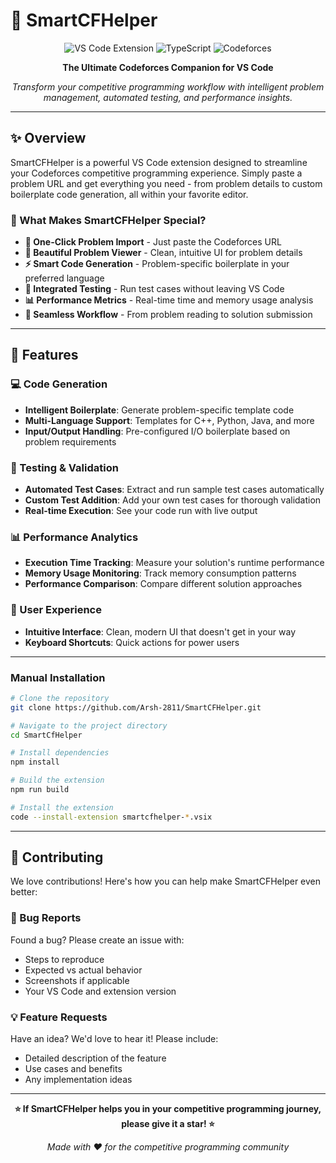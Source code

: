 # 🚀 SmartCFHelper

<div align="center">

![VS Code Extension](https://img.shields.io/badge/VS%20Code-Extension-blue?style=for-the-badge&logo=visual-studio-code)
![TypeScript](https://img.shields.io/badge/TypeScript-007ACC?style=for-the-badge&logo=typescript&logoColor=white)
![Codeforces](https://img.shields.io/badge/Codeforces-1F8ACB?style=for-the-badge&logo=codeforces&logoColor=white)

**The Ultimate Codeforces Companion for VS Code**

*Transform your competitive programming workflow with intelligent problem management, automated testing, and performance insights.*

</div>

---

## ✨ Overview

SmartCFHelper is a powerful VS Code extension designed to streamline your Codeforces competitive programming experience. Simply paste a problem URL and get everything you need - from problem details to custom boilerplate code generation, all within your favorite editor.

### 🎯 What Makes SmartCFHelper Special?

- **🔗 One-Click Problem Import** - Just paste the Codeforces URL
- **🎨 Beautiful Problem Viewer** - Clean, intuitive UI for problem details
- **⚡ Smart Code Generation** - Problem-specific boilerplate in your preferred language
- **🧪 Integrated Testing** - Run test cases without leaving VS Code
- **📊 Performance Metrics** - Real-time time and memory usage analysis
- **🎯 Seamless Workflow** - From problem reading to solution submission

---

## 🌟 Features

### 💻 Code Generation
- **Intelligent Boilerplate**: Generate problem-specific template code
- **Multi-Language Support**: Templates for C++, Python, Java, and more
- **Input/Output Handling**: Pre-configured I/O boilerplate based on problem requirements

### 🧪 Testing & Validation
- **Automated Test Cases**: Extract and run sample test cases automatically
- **Custom Test Addition**: Add your own test cases for thorough validation
- **Real-time Execution**: See your code run with live output

### 📊 Performance Analytics
- **Execution Time Tracking**: Measure your solution's runtime performance
- **Memory Usage Monitoring**: Track memory consumption patterns
- **Performance Comparison**: Compare different solution approaches

### 🎨 User Experience
- **Intuitive Interface**: Clean, modern UI that doesn't get in your way
- **Keyboard Shortcuts**: Quick actions for power users

---

### Manual Installation
```bash
# Clone the repository
git clone https://github.com/Arsh-2811/SmartCFHelper.git

# Navigate to the project directory
cd SmartCfHelper

# Install dependencies
npm install

# Build the extension
npm run build

# Install the extension
code --install-extension smartcfhelper-*.vsix
```

---

## 🤝 Contributing

We love contributions! Here's how you can help make SmartCFHelper even better:

### 🐛 Bug Reports
Found a bug? Please create an issue with:
- Steps to reproduce
- Expected vs actual behavior
- Screenshots if applicable
- Your VS Code and extension version

### 💡 Feature Requests
Have an idea? We'd love to hear it! Please include:
- Detailed description of the feature
- Use cases and benefits
- Any implementation ideas

---

<div align="center">

**⭐ If SmartCFHelper helps you in your competitive programming journey, please give it a star! ⭐**

*Made with ❤️ for the competitive programming community*

</div>
